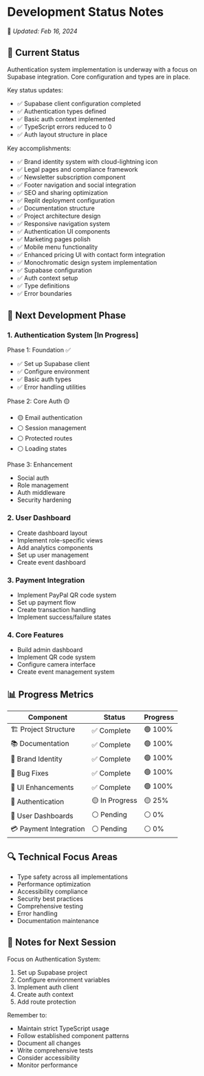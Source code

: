 # Development Status Notes
📅 *Updated: Feb 16, 2024*

## 🎯 Current Status

Authentication system implementation is underway with a focus on Supabase integration. Core configuration and types are in place.

Key status updates:
- ✅ Supabase client configuration completed
- ✅ Authentication types defined
- ✅ Basic auth context implemented
- ✅ TypeScript errors reduced to 0
- ✅ Auth layout structure in place

Key accomplishments:
- ✅ Brand identity system with cloud-lightning icon
- ✅ Legal pages and compliance framework
- ✅ Newsletter subscription component
- ✅ Footer navigation and social integration
- ✅ SEO and sharing optimization
- ✅ Replit deployment configuration
- ✅ Documentation structure
- ✅ Project architecture design
- ✅ Responsive navigation system
- ✅ Authentication UI components
- ✅ Marketing pages polish
- ✅ Mobile menu functionality
- ✅ Enhanced pricing UI with contact form integration
- ✅ Monochromatic design system implementation
- ✅ Supabase configuration
- ✅ Auth context setup
- ✅ Type definitions
- ✅ Error boundaries

## 🚀 Next Development Phase

### 1. Authentication System [In Progress]
Phase 1: Foundation ✅
- ✅ Set up Supabase client
- ✅ Configure environment
- ✅ Basic auth types
- ✅ Error handling utilities

Phase 2: Core Auth 🟡
- 🟡 Email authentication
- ⚪ Session management
- ⚪ Protected routes
- ⚪ Loading states

Phase 3: Enhancement
- Social auth
- Role management
- Auth middleware
- Security hardening

### 2. User Dashboard
- Create dashboard layout
- Implement role-specific views
- Add analytics components
- Set up user management
- Create event dashboard

### 3. Payment Integration
- Implement PayPal QR code system
- Set up payment flow
- Create transaction handling
- Implement success/failure states

### 4. Core Features
- Build admin dashboard
- Implement QR code system
- Configure camera interface
- Create event management system

## 📊 Progress Metrics
| Component | Status | Progress |
|-----------|---------|-----------|
| 🏗️ Project Structure | ✅ Complete | 🟢 100% |
| 📚 Documentation | ✅ Complete | 🟢 100% |
| 🎨 Brand Identity | ✅ Complete | 🟢 100% |
| 🐛 Bug Fixes | ✅ Complete | 🟢 100% |
| 🎨 UI Enhancements | ✅ Complete | 🟢 100% |
| 🔐 Authentication | 🟡 In Progress | 🟡 25% |
| 📱 User Dashboards | ⚪ Pending | ⚪ 0% |
| 💳 Payment Integration | ⚪ Pending | ⚪ 0% |

## 🔍 Technical Focus Areas
- Type safety across all implementations
- Performance optimization
- Accessibility compliance
- Security best practices
- Comprehensive testing
- Error handling
- Documentation maintenance

## 📝 Notes for Next Session
Focus on Authentication System:
1. Set up Supabase project
2. Configure environment variables
3. Implement auth client
4. Create auth context
5. Add route protection

Remember to:
- Maintain strict TypeScript usage
- Follow established component patterns
- Document all changes
- Write comprehensive tests
- Consider accessibility
- Monitor performance 